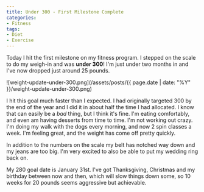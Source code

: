```yaml
---
title: Under 300 - First Milestone Complete
categories:
- Fitness
tags:
- Diet
- Exercise
---
```


Today I hit the first milestone on my fitness program. I stepped on the scale to do my weigh-in and was **under 300**! I'm just under two months in and I've now dropped just around 25 pounds.

![weight-update-under-300.png](/assets/posts/{{ page.date | date: "%Y" }}/weight-update-under-300.png)

I hit this goal much faster than I expected. I had originally targeted 300 by the end of the year and I did it in about half the time I had allocated. I know that can easily be a _bad_ thing, but I think it's fine. I'm eating comfortably, and even am having desserts from time to time. I'm not working out crazy. I'm doing my walk with the dogs every morning, and now 2 spin classes a week. I'm feeling great, and the weight has come off pretty quickly.

In addition to the numbers on the scale my belt has notched way down and my jeans are too big. I'm very excited to also be able to put my wedding ring back on.

My 280 goal date is January 31st. I've got Thanksgiving, Christmas and my birthday between now and then, which will slow things down some, so 10 weeks for 20 pounds seems aggressive but achievable.
